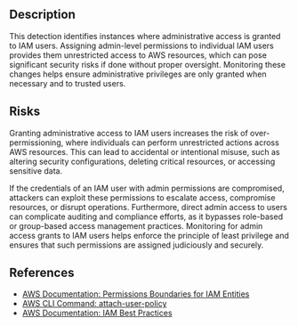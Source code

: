 ## Description

This detection identifies instances where administrative access is granted to IAM users. Assigning admin-level permissions to individual IAM users provides them unrestricted access to AWS resources, which can pose significant security risks if done without proper oversight. Monitoring these changes helps ensure administrative privileges are only granted when necessary and to trusted users.

## Risks

Granting administrative access to IAM users increases the risk of over-permissioning, where individuals can perform unrestricted actions across AWS resources. This can lead to accidental or intentional misuse, such as altering security configurations, deleting critical resources, or accessing sensitive data. 

If the credentials of an IAM user with admin permissions are compromised, attackers can exploit these permissions to escalate access, compromise resources, or disrupt operations. Furthermore, direct admin access to users can complicate auditing and compliance efforts, as it bypasses role-based or group-based access management practices. Monitoring for admin access grants to IAM users helps enforce the principle of least privilege and ensures that such permissions are assigned judiciously and securely.

## References

- [AWS Documentation: Permissions Boundaries for IAM Entities](https://docs.aws.amazon.com/IAM/latest/UserGuide/access_policies_boundaries.html)
- [AWS CLI Command: attach-user-policy](https://docs.aws.amazon.com/cli/latest/reference/iam/attach-user-policy.html)
- [AWS Documentation: IAM Best Practices](https://docs.aws.amazon.com/IAM/latest/UserGuide/best-practices.html)
